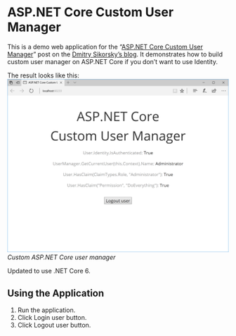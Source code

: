# ASP.NET Core Custom User Manager
This is a demo web application for the
“[ASP.NET Core Custom User Manager](https://medium.com/@dmitrysikorsky/asp-net-core-custom-user-manager-a7206e718a90)”
post on the [Dmitry Sikorsky’s blog](https://medium.com/@dmitrysikorsky). It demonstrates how to build custom
user manager on ASP.NET Core if you don’t want to use Identity.

The result looks like this:
![Custom ASP.NET Core user manager](result.png)
*Custom ASP.NET Core user manager*

Updated to use .NET Core 6.

## Using the Application

1. Run the application.
2. Click Login user button.
3. Click Logout user button.
